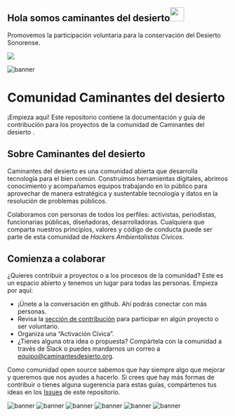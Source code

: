 ## Hola somos caminantes del desierto<img src = "https://raw.githubusercontent.com/MartinHeinz/MartinHeinz/master/wave.gif" width = 32px height = 32px> 

Promovemos la participación voluntaria para la conservación del Desierto Sonorense.

<p>
  <a href="https://github.com/Caminantes-del-desierto"><img src="https://readme-typing-svg.herokuapp.com?&font=IBM+Plex+Sans&color=abcdef&size=15&lines=Promovemos+el+cuidado+y;restauración+del+desierto+de+sonora;Para+las+generaciones+futuras!;Somos+caminantes+del+desierto;" /></a>
</p>
<img src="https://github.com/Caminantes-del-desierto/.github/blob/main/profile/CDD%20v4.0%202022_white.png" alt="banner"/>

# Comunidad Caminantes del desierto 

¡Empieza aquí! Este repositorio contiene la documentación y guía de contribución para los proyectos de la comunidad de Caminantes del desierto .

## Sobre Caminantes del desierto 

Caminantes del desierto  es una comunidad abierta que desarrolla tecnología para el bien común. Construimos herramientas digitales, abrimos conocimiento y acompañamos equipos trabajando en lo público para aprovechar de manera estratégica y sustentable tecnología y datos en la resolución de problemas públicos.

Colaboramos con personas de todos los perfiles: activistas, periodistas, funcionarias públicas, diseñadoras, desarrolladoras. Cualquiera que comparta nuestros principios, valores y código de conducta puede ser parte de esta comunidad de _Hackers Ambientalistas Cívicos_.

## Comienza a colaborar

¿Quieres contribuir a proyectos o a los procesos de la comunidad? Este es un espacio abierto y tenemos un lugar para todas las personas. Empieza por aquí:

- ¡Únete a la conversación en github. Ahí podrás conectar con más personas.
- Revisa la [sección de contribución](#contribuye-a-un-proyecto) para participar en algún proyecto o ser voluntario.
- Organiza una “Activación Cívica”.
- ¿Tienes alguna otra idea o propuesta? Compártela con la comunidad a través de Slack o puedes mandarnos un correo a [equipo@caminantesdesierto.org](colectivo@caminantesdeldesierto.org).

Como comunidad open source sabemos que hay siempre algo que mejorar y queremos que nos ayudes a hacerlo. Si crees que hay más formas de contribuir o tienes alguna sugerencia para estas guías, compártenos tus ideas en los [Issues](https://github.com/orgs/Caminantes-del-desierto/discussions) de este repositorio.

<img src="https://github.com/Caminantes-del-desierto/.github/blob/main/WhatsApp%20Image%202023-06-07%20at%208.53.28%20PM.jpeg" alt="banner"/>
<img src="https://github.com/Caminantes-del-desierto/.github/blob/main/WhatsApp%20Image%202023-06-07%20at%208.53.27%20PM%20(4).jpeg" alt="banner"/>
<img src="https://github.com/Caminantes-del-desierto/.github/blob/main/WhatsApp%20Image%202023-06-07%20at%208.53.25%20PM%20(1).jpeg" alt="banner"/>
<img src="https://github.com/Caminantes-del-desierto/.github/blob/main/WhatsApp%20Image%202023-06-07%20at%208.53.26%20PM%20(1).jpeg" alt="banner"/>
<img src="https://github.com/Caminantes-del-desierto/.github/blob/main/WhatsApp%20Image%202023-06-07%20at%208.53.25%20PM.jpeg" alt="banner"/>
<img src="https://github.com/Caminantes-del-desierto/.github/blob/main/WhatsApp%20Image%202023-06-07%20at%208.53.26%20PM%20(2).jpeg" alt="banner"/>
<!--

**Here are some ideas to get you started:**

🙋‍♀️ A short introduction - what is your organization all about?
🌈 Contribution guidelines - how can the community get involved?
👩‍💻 Useful resources - where can the community find your docs? Is there anything else the community should know?
🍿 Fun facts - what does your team eat for breakfast?
🧙 Remember, you can do mighty things with the power of [Markdown](https://docs.github.com/github/writing-on-github/getting-started-with-writing-and-formatting-on-github/basic-writing-and-formatting-syntax)
-->
